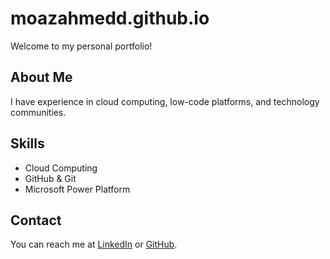 # moazahmedd.github.io
Welcome to my personal portfolio! 

## About Me
I have experience in cloud computing, low-code platforms, and technology communities.

## Skills
- Cloud Computing
- GitHub & Git
- Microsoft Power Platform

## Contact
You can reach me at [LinkedIn](https://www.linkedin.com/in/moazahmedd/) or [GitHub](https://github.com/moazahmedd).
